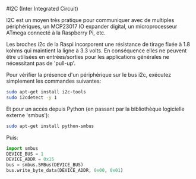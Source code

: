 <!--
---
name: I2C
description: broches i2c de la Raspberry Pi
pincount: 2
pin:
  '3':
    name: Données
    direction: both
    active: high
  '5':
    name: Horloge
    direction: both
    active: high
  '27':
    name: EEPROM Données
    direction: both
    active: high
  '28':
    name: EEPROM Horloge
    direction: both
    active: high
-->
#I2C (Inter Integrated Circuit)

I2C est un moyen très pratique pour communiquer avec de multiples périphériques, un MCP23017 IO expander digital, un microprocesseur ATmega connecté à la Raspberry Pi, etc.

Les broches i2c de la Raspi incorporent une résistance de tirage fixée à 1.8 kohms qui maintient la ligne à 3.3 volts. En conséquence elles ne peuvent être utilisées en entrées/sorties pour les applications générales ne nécessitant pas de 'pull-up'. 

Pour vérifier la présence d'un périphérique sur le bus i2c, exécutez simplement les commandes suivantes:

```bash
sudo apt-get install i2c-tools
sudo i2cdetect -y 1
```

Et pour un accès depuis Python (en passant par la bibliothèque logicielle externe 'smbus'):

```bash
sudo apt-get install python-smbus
```

Puis:

```python
import smbus
DEVICE_BUS = 1
DEVICE_ADDR = 0x15
bus = smbus.SMBus(DEVICE_BUS)
bus.write_byte_data(DEVICE_ADDR, 0x00, 0x01)
```